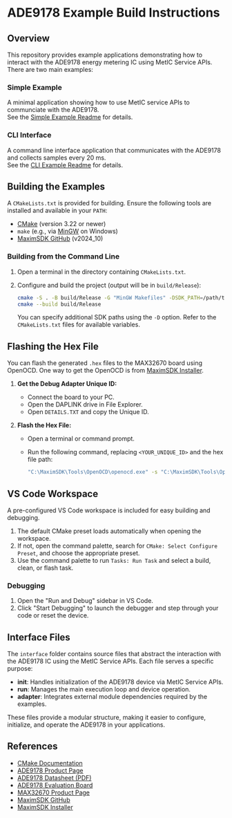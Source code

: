 ﻿# ADE9178 Example Build Instructions

## Overview

This repository provides example applications demonstrating how to interact with the ADE9178 energy metering IC using MetIC Service APIs. There are two main examples:

### Simple Example

A minimal application showing how to use MetIC service APIs to communciate with the ADE9178.  
See the [Simple Example Readme](simple_example/readme.md) for details.

### CLI Interface

A command line interface application that communicates with the ADE9178 and collects samples every 20 ms.  
See the [CLI Example Readme](project/readme.md) for details.

## Building the Examples

A `CMakeLists.txt` is provided for building. Ensure the following tools are installed and available in your `PATH`:

- [CMake](https://cmake.org/download) (version 3.22 or newer)
- `make` (e.g., via [MinGW](https://sourceforge.net/projects/mingw/) on Windows)
- [MaximSDK GitHub](https://github.com/analogdevicesinc/msdk/tree/v2024_10)  (v2024_10)

### Building from the Command Line

1. Open a terminal in the directory containing `CMakeLists.txt`.
2. Configure and build the project (output will be in `build/Release`):

    ```sh
    cmake -S . -B build/Release -G "MinGW Makefiles" -DSDK_PATH=/path/to/sdk
    cmake --build build/Release
    ```

    You can specify additional SDK paths using the `-D` option. Refer to the `CMakeLists.txt` files for available variables.

## Flashing the Hex File

You can flash the generated `.hex` files to the MAX32670 board using OpenOCD. One way to get the OpenOCD is from [MaximSDK Installer](https://analogdevicesinc.github.io/msdk//USERGUIDE/#installation).

1. **Get the Debug Adapter Unique ID:**
   - Connect the board to your PC.
   - Open the DAPLINK drive in File Explorer.
   - Open `DETAILS.TXT` and copy the Unique ID.

2. **Flash the Hex File:**
   - Open a terminal or command prompt.
   - Run the following command, replacing `<YOUR_UNIQUE_ID>` and the hex file path:

     ```sh
     "C:\MaximSDK\Tools\OpenOCD\openocd.exe" -s "C:\MaximSDK\Tools\OpenOCD\scripts" -f interface\cmsis-dap.cfg -f target\max32670.cfg -c "cmsis_dap_serial <YOUR_UNIQUE_ID>; program \"C:/Example/ade9178_example.hex\" reset exit"
     ```

## VS Code Workspace

A pre-configured VS Code workspace is included for easy building and debugging.

1. The default CMake preset loads automatically when opening the workspace.
2. If not, open the command palette, search for `CMake: Select Configure Preset`, and choose the appropriate preset.
3. Use the command palette to run `Tasks: Run Task` and select a build, clean, or flash task.

### Debugging

1. Open the "Run and Debug" sidebar in VS Code.
2. Click "Start Debugging" to launch the debugger and step through your code or reset the device.

## Interface Files

The `interface` folder contains source files that abstract the interaction with the ADE9178 IC using the MetIC Service APIs. Each file serves a specific purpose:

- **init**: Handles initialization of the ADE9178 device via MetIC Service APIs.
- **run**: Manages the main execution loop and device operation.
- **adapter**: Integrates external module dependencies required by the examples.

These files provide a modular structure, making it easier to configure, initialize, and operate the ADE9178 in your applications.

## References

- [CMake Documentation](https://cmake.org/documentation/)
- [ADE9178 Product Page](https://www.analog.com/en/products/ade9178.html)
- [ADE9178 Datasheet (PDF)](https://www.analog.com/media/en/technical-documentation/data-sheets/ade9178.pdf)
- [ADE9178 Evaluation Board](https://www.analog.com/en/resources/evaluation-hardware-and-software/evaluation-boards-kits/eval-ade9178.html)
- [MAX32670 Product Page](https://www.maximintegrated.com/en/products/microcontrollers/MAX32670.html)
- [MaximSDK GitHub](https://github.com/analogdevicesinc/msdk/tree/v2024_10)
- [MaximSDK Installer](https://analogdevicesinc.github.io/msdk//USERGUIDE/#installation)
